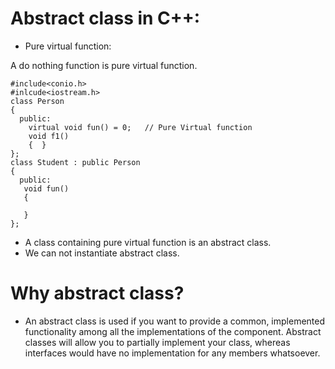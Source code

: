 # Abstract class in C++:
- Pure virtual function:

A do nothing function is pure virtual function.
```cppp
#include<conio.h>
#inlcude<iostream.h>
class Person
{
  public:
    virtual void fun() = 0;   // Pure Virtual function
    void f1()
    {  }
};
class Student : public Person
{ 
  public:
   void fun()
   {
     
   }
};
```
- A class containing pure virtual function is an abstract class.
- We can not instantiate abstract class.
# Why abstract class?
- An abstract class is used if you want to provide a common, implemented functionality among all the implementations of the component. Abstract classes will allow you to partially implement your class, whereas interfaces would have no implementation for any members whatsoever.
